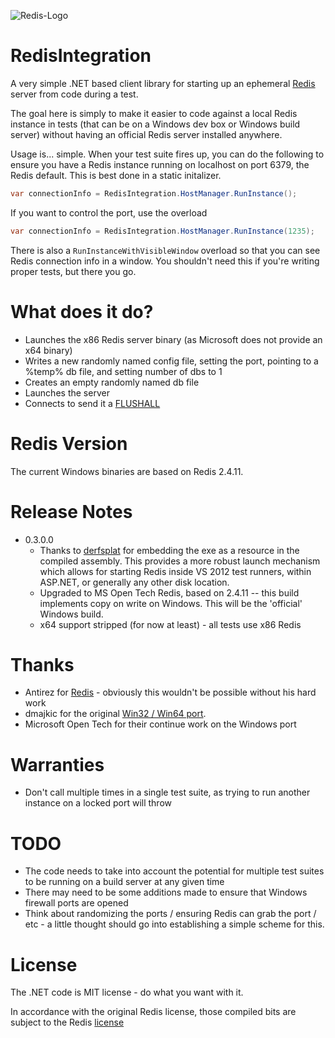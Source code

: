 ![Redis-Logo](http://redis.io/images/redis.png)

# RedisIntegration 

A very simple .NET based client library for starting up an ephemeral [Redis](http://redis.io/) server from code during a test.

The goal here is simply to make it easier to code against a local Redis instance in tests (that can be on a Windows dev box or Windows build server) without having an official Redis server installed anywhere.

Usage is... simple.  When your test suite fires up, you can do the following to ensure you have a Redis instance running on localhost on port 6379, the Redis default.  This is best done in a static initalizer.

```csharp
var connectionInfo = RedisIntegration.HostManager.RunInstance();
```

If you want to control the port, use the overload

```csharp
var connectionInfo = RedisIntegration.HostManager.RunInstance(1235);
```

There is also a ```RunInstanceWithVisibleWindow``` overload so that you can see Redis connection info in a window.  You shouldn't need this if you're writing proper tests, but there you go.

# What does it do?

* Launches the x86 Redis server binary (as Microsoft does not provide an x64 binary)
* Writes a new randomly named config file, setting the port, pointing to a %temp% db file, and setting number of dbs to 1
* Creates an empty randomly named db file
* Launches the server
* Connects to send it a [FLUSHALL](http://redis.io/commands/flushall)

# Redis Version

The current Windows binaries are based on Redis 2.4.11.

# Release Notes

* 0.3.0.0
  * Thanks to [derfsplat](https://github.com/derfsplat) for embedding the exe
  as a resource in the compiled assembly.  This provides a more robust launch
  mechanism which allows for starting Redis inside VS 2012 test runners, within
  ASP.NET, or generally any other disk location.
  * Upgraded to MS Open Tech Redis, based on 2.4.11 -- this build implements
  copy on write on Windows.  This will be the 'official' Windows build.
  * x64 support stripped (for now at least) - all tests use x86 Redis

# Thanks

* Antirez for [Redis](https://github.com/antirez/redis) - obviously this
wouldn't be possible without his hard work
* dmajkic for the original [Win32 / Win64 port](https://github.com/dmajkic/redis/).
* Microsoft Open Tech for their continue work on the Windows port

# Warranties

* Don't call multiple times in a single test suite, as trying to run another instance on a locked port will throw

# TODO

* The code needs to take into account the potential for multiple test suites to be running on a build server at any given time
* There may need to be some additions made to ensure that Windows firewall ports are opened
* Think about randomizing the ports / ensuring Redis can grab the port / etc - a little thought should go into establishing a simple scheme for this.

# License

The .NET code is MIT license - do what you want with it.

In accordance with the original Redis license, those compiled bits are subject to the Redis [license](https://github.com/EastPoint/Redis-win32-FxTestIntegration/blob/master/src/RedisIntegration/tools/COPYING)